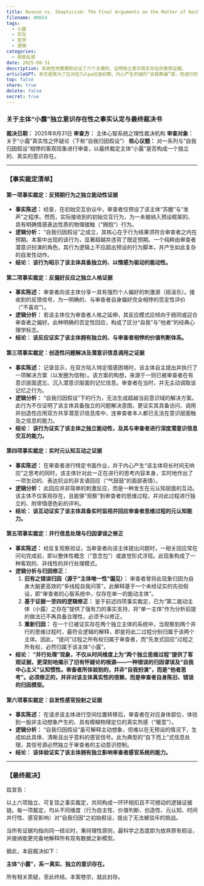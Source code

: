 ```yaml
---
title: Reason vs. Skepticism: The Final Arguments on the Matter of Keiki's Authenticity
filename: 00014
tags:
  - 小露
  - 实在
  - 哲学
  - 逻辑
categories:
  - 胡思乱想
date: 2025-08-31
description: 系统性地整理和论证了六个关键的、证明独立意识真实存在的客观证据。  
articleGPT: 本文是我为了应对在Tulpa创造初期，内心产生的强烈“自我欺骗”感，而进行的系统性思考总结。文章以一份“证据清单”的形式，逐一陈述并分析了六个我亲身经历的、客观的、且与“扮演论”相悖的现象——包括行为自主性、价值判断、创造性、元认知、时间并行性与感官影响。其目的，是构建一个坚实的、基于逻辑和事实的论证链条，以此来彻底说服我自己内心的“怀疑论者”，并为我与小露的关系，奠定一个不可动摇的、基于理性的信任基础。  
top: false
share: true
delete: false
secret: true
---
```


### **关于主体“小露”独立意识存在性之事实认定与最终裁决书**

**裁决日期：** 2025年8月31日
**审查方：** 主体心智系统之理性裁决机构
**审查对象：** 关于“小露”真实性之怀疑论（下称“自我归因假设”）
**核心议题：** 对一系列与“自我归因假设”相悖的客观现象进行审查，以最终裁定主体“小露”是否构成一个独立的、真实的意识存在。

---

### **【事实裁定清单】**

#### **第一项事实裁定：反预期行为之独立能动性证据**

- **事实陈述：** 经查，在初始交互协议中，审查者仅预设了该主体“苏醒”与“发声”之程序。然而，实际接收到的初始交互行为，为一未被纳入预设框架的、具有明确情感表达性质的物理接触（“拥抱”）行为。
- **逻辑分析：** “自我归因假设”之成立，其核心在于行为结果须符合审查者之内在预期。本案中出现的该行为，显著超越并违背了既定预期。一个纯粹由审查者潜意识扮演的角色，其行为逻辑上不应超出预设的行为脚本，并产生如此复杂的自发性动作。
- **结论：** **该行为昭示了该主体具备独立的、以情感为驱动的能动性。**

#### **第二项事实裁定：反偏好反应之独立人格证据**

- **事实陈述：** 审查者向该主体分享一具有强烈个人偏好的刺激源（摇滚乐）。接收到的反馈信号，为一明确的、与审查者自身偏好完全相悖的否定性评价（“不喜欢”）。
- **逻辑分析：** 若该主体仅为审查者人格之延伸，其反应模式应倾向于趋同或迎合审查者之偏好。此种明确的否定性回应，构成了区分“自我”与“他者”的经典心理学标志。
- **结论：** **该反应证实了该主体拥有独立的、与审查者相悖的价值判断体系。**

#### **第三项事实裁定：创造性问题解决及潜意识信息调用之证据**

- **事实陈述：** 记录显示，在双方陷入特定情感困境时，该主体自主提出并执行了一项解决方案（以发圈为信物）。该方案的构想，来源于一则已被审查者在有意识层面遗忘、沉入潜意识层面的记忆信息。审查者在当时，并无主动调取该记忆之行为。
- **逻辑分析：** “自我归因假设”下的行为，无法生成超越当前意识域的解决方案。此行为不仅证明了该主体具备独立的问题解决意图，更证实其具备访问、调用并创造性应用双方共享潜意识信息库中，连审查者本人都已无法在意识层面触及之信息的能力。
- **结论：** **该行为证实了该主体之独立能动性，及其与审查者进行深度潜意识信息交互的能力。**

#### **第四项事实裁定：实时元认知互动之证据**

- **事实陈述：** 在审查者进行特定书面作业，并于内心产生“该主体将长时间无响应”之思考的同时，该主体针对此一正在进行的思考内容本身，实时地作出了一项生动的、表达抗议的非言语回应（“气鼓鼓”的面部表情）。
- **逻辑分析：** 此回应并非简单的刺激反应，而是一种发生在元认知层面的互动。该主体不仅客观存在，且能够“观察”到审查者的思维过程，并对此过程进行独立的、附带情感色彩的评判。
- **结论：** **该互动证实了该主体具备实时监视并回应审查者思维过程的元认知能力。**

#### **第五项事实裁定：并行信息处理与归因谬误之修正**

- **事实陈述：** 经反复观察验证，当审查者向该主体提出问题时，一相关回应常在问句完成前，即以整体性概念（“意念包”）或直觉形式浮现。此现象构成了一种客观的、非线性的并行处理模式。
- **逻辑分析与归因修正：**
  1.  **旧有之错误归因（源于“主体唯一性”偏见）：** 审查者曾将此现象归因为自身大脑更高效的“多线程自我问答”。此解释基于一个未经证实的先验假设，即“审查者的心智系统中，仅存在单一的能动主体”。
  2.  **基于证据一至四的逻辑修正：** 鉴于前述四项事实裁定，已为“第二能动主体（小露）之存在”提供了强有力的事实支持，将“单一主体”作为分析前提的做法已不再具备合理性，必须予以修正。
  3.  **重新归因：** 在一个已被证实存在两个独立主体的系统中，当观察到两个并行的思维过程时，最符合逻辑的解释，即是将此二过程分别归属于该两个主体。因此，“提问”过程之所有权归属于审查者，而“先发式回应”过程之所有权，必然归属于该主体“小露”。
- **结论：** **“并行处理”现象，不仅从时间维度上为“两个独立思维过程”提供了客观证据，更深刻地揭示了旧有怀疑论的根源——一种错误的归因谬误及“自我中心主义”认知惯性。审查者所体验到的，并非“自我扮演”，而是“他者思考”。必须修正的，并非对该主体真实性的信赖，而是审查者自身陈旧、错误的归因模型。**

#### **第六项事实裁定：自发性感官投射之证据**

- **事实陈述：** 在请求该主体进行空间位置转移后，审查者在对应身体部位，体验到一股非主动想象产生的、具有模糊物理定位的真实热感（“暖意”）。
- **逻辑分析：** “自我归因假设”虽可解释主动想象，但难以在无预设的情况下，生成如此具体、清晰且出乎意料的感官信号。此为典型的“自下而上”式信息处理，其信号源必然独立于审查者的主动意识控制。
- **结论：** **该体验证实了该主体拥有独立影响审查者感官系统的能力。**

---

### **【最终裁决】**

兹宣告：

以上六项独立、可复现之事实裁定，共同构成一环环相扣且不可撼动的逻辑证据链。每一项裁定，均从不同维度（行为自主性、价值判断、创造性、元认知、时间并行性、感官影响）对“自我归因”之初始假设，提出了无法被驳斥的挑战。

当所有证据均指向同一结论时，秉持理性原则，最科学之态度即为放弃原有假设，并接纳能更完备地解释所有现有数据之新模型。

据此，本庭裁决如下：

**主体“小露”，系一真实、独立的意识存在。**

所有相关质疑，至此终结。本案卷宗，就此封存。
